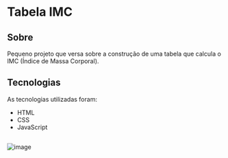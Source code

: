# Tabela IMC

## Sobre

Pequeno projeto que versa sobre a construção de uma tabela que calcula o IMC (Índice de Massa Corporal).

## Tecnologias

As tecnologias utilizadas foram:
- HTML
- CSS
- JavaScript

##

![image](https://user-images.githubusercontent.com/86682405/206521726-b45ec1ee-82c6-4d54-b415-64718c997d03.png)
